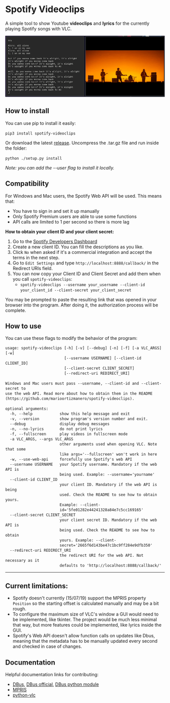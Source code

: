 # Spotify Videoclips

A simple tool to show Youtube **videoclips** and **lyrics** for the currently playing Spotify songs with VLC.

![example](screenshots/screenshot.png)

## How to install

You can use pip to install it easily:

`pip3 install spotify-videoclips`

Or download the latest [release](https://github.com/marioortizmanero/spotify-videoclips/releases). Uncompress the .tar.gz file and run inside the folder:

`python ./setup.py install`

*Note: you can add the --user flag to install it locally.*


## Compatibility

For Windows and Mac users, the Spotify Web API will be used. This means that:

* You have to sign in and set it up manually
* Only Spotify Premium users are able to use some functions
* API calls are limited to 1 per second so there is more lag

**How to obtain your client ID and your client secret:**

1. Go to the [Spotify Developers Dashboard](https://developer.spotify.com/dashboard/applications)
2. Create a new client ID. You can fill the descriptions as you like.
3. Click `No` when asked if it's a commercial integration and accept the terms in the next step.
4. Go to `Edit Settings` and type `http://localhost:8888/callback/` in the Redirect URIs field.
5. You can now copy your Client ID and Client Secret and add them when you call `spotify-videoclips`:
    * `spotify-videoclips --username your_username --client-id your_client_id --client-secret your_client_secret`

You may be prompted to paste the resulting link that was opened in your browser into the program. After doing it, the authorization process will be complete.


## How to use

You can use these flags to modify the behavior of the program:

```
usage: spotify-videoclips [-h] [-v] [--debug] [-n] [-f] [-a VLC_ARGS] [-w]
                          [--username USERNAME] [--client-id CLIENT_ID]
                          [--client-secret CLIENT_SECRET]
                          [--redirect-uri REDIRECT_URI]

Windows and Mac users must pass --username, --client-id and --client-secret to
use the web API. Read more about how to obtain them in the README
(https://github.com/marioortizmanero/spotify-videoclips).

optional arguments:
  -h, --help            show this help message and exit
  -v, --version         show program's version number and exit.
  --debug               display debug messages
  -n, --no-lyrics       do not print lyrics
  -f, --fullscreen      play videos in fullscreen mode
  -a VLC_ARGS, --args VLC_ARGS
                        other arguments used when opening VLC. Note that some
                        like args='--fullscreen' won't work in here
  -w, --use-web-api     forcefully use Spotify's web API
  --username USERNAME   your Spotify username. Mandatory if the web API is
                        being used. Example: --username='yourname'
  --client-id CLIENT_ID
                        your client ID. Mandatory if the web API is being
                        used. Check the README to see how to obtain yours.
                        Example: --client-
                        id='5fe01282e44241328a84e7c5cc169165'
  --client-secret CLIENT_SECRET
                        your client secret ID. Mandatory if the web API is
                        being used. Check the README to see how to obtain
                        yours. Example: --client-
                        secret='2665f6d143be47c1bc9ff284e9dfb350'
  --redirect-uri REDIRECT_URI
                        the redirect URI for the web API. Not necessary as it
                        defaults to 'http://localhost:8888/callback/'
```

---

## Current limitations:
* Spotify doesn't currently (15/07/19) support the MPRIS property `Position` so the starting offset is calculated manually and may be a bit rough.
* To configure the maximum size of VLC's window a GUI would need to be implemented, like tkinter. The project would be much less minimal that way, but more features could be implemented, like lyrics inside the GUI.
* Spotify's Web API doesn't allow function calls on updates like Dbus, meaning that the metadata has to be manually updated every second and checked in case of changes.


## Documentation

Helpful documentation links for contributing:
* [DBus](https://dbus.freedesktop.org/doc/dbus-specification.html), [DBus official](https://dbus.freedesktop.org/doc/dbus-specification.html), [DBus python module](https://dbus.freedesktop.org/doc/dbus-python/tutorial.html)
* [MPRIS](https://specifications.freedesktop.org/mpris-spec/latest/Player_Interface.html#Property:Position)
* [python-vlc](https://www.olivieraubert.net/vlc/python-ctypes/doc/)


